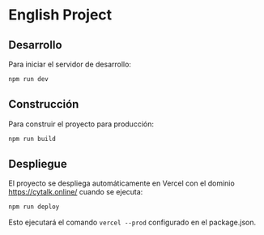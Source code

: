 # English Project

## Desarrollo

Para iniciar el servidor de desarrollo:

```bash
npm run dev
```

## Construcción

Para construir el proyecto para producción:

```bash
npm run build
```

## Despliegue

El proyecto se despliega automáticamente en Vercel con el dominio https://cytalk.online/ cuando se ejecuta:

```bash
npm run deploy
```

Esto ejecutará el comando `vercel --prod` configurado en el package.json.